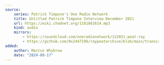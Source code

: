 ```yaml
---
source:
    series: Patrick Timpone's One Radio Network
    title: Untitled Patrick Timpone Interview December 2021
    url: https://wiki.chadnet.org/1181861614.mp3
    kind: audio
    mirrors:
        - https://soundcloud.com/oneradionetwork/122021-peat-ray
        - https://github.com/0x2447196/raypeatarchive/blob/main/transcripts/12.20.21%20Peat%20Ray%20%5B1181861614%5D.vtt
added:
    author: Marcus Whybrow
    date: "2024-08-17"
---
```

